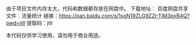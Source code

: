 由于项目文件内存太大，代码和数据都存放在网盘中。
下载地址：
百度网盘共享文件：流量统计
链接：https://pan.baidu.com/s/1sgN19ZLG9Z2I-TjM3pxB4Q?pwd=jtll
提取码：jtll


本代码仅供学习使用，请勿用于商业用途。
